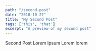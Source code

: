 ```yaml
---
path: "/second-post"
date: "2018-10-27"
title: "My Second Post"
tags: ['this', 'that']
excerpt: "A preview of my second post"
---
```


Second Post Lorem Ipsum
Lorem lorem
